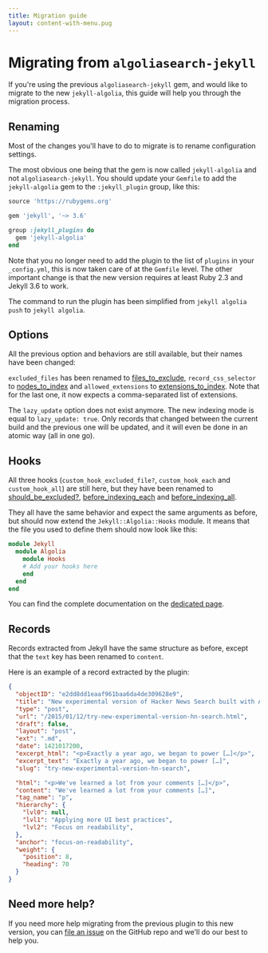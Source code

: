 ```yaml
---
title: Migration guide
layout: content-with-menu.pug
---
```


# Migrating from `algoliasearch-jekyll`

If you're using the previous `algoliasearch-jekyll` gem, and would
like to migrate to the new `jekyll-algolia`, this guide will help you through
the migration process.

## Renaming

Most of the changes you'll have to do to migrate is to rename configuration
settings.

The most obvious one being that the gem is now called `jekyll-algolia` and not
`algoliasearch-jekyll`. You should update your `Gemfile` to add the
`jekyll-algolia` gem to the `:jekyll_plugin` group, like this:

```ruby
source 'https://rubygems.org'

gem 'jekyll', '~> 3.6'

group :jekyll_plugins do
  gem 'jekyll-algolia'
end
```

Note that you no longer need to add the plugin to the list of `plugins` in your
`_config.yml`, this is now taken care of at the `Gemfile` level. The other
important change is that the new version requires at least Ruby 2.3 and Jekyll
3.6 to work.

The command to run the plugin has been simplified from `jekyll algolia push` to
`jekyll algolia`.

## Options

All the previous option and behaviors are still available, but their names have
been changed:

`excluded_files` has been renamed to [files_to_exclude][1],
`record_css_selector` to [nodes_to_index][2] and `allowed_extensions` to
[extensions_to_index][3].  Note that for the last one, it now expects
a comma-separated list of extensions.

The `lazy_update` option does not exist anymore. The new indexing mode is
equal to `lazy_update: true`. Only records that changed between the current
build and the previous one will be updated, and it will even be done in an
atomic way (all in one go).

## Hooks

All three hooks (`custom_hook_excluded_file?`, `custom_hook_each` and
`custom_hook_all`) are still here, but they have been renamed to
[should_be_excluded?][4], [before_indexing_each][5] and [before_indexing_all][6].

They all have the same behavior and expect the same arguments as before, but
should now extend the `Jekyll::Algolia::Hooks` module. It means that the file
you used to define them should now look like this:

```ruby
module Jekyll
  module Algolia
    module Hooks
    # Add your hooks here
    end
  end
end
```

You can find the complete documentation on the [dedicated page][7].

## Records

Records extracted from Jekyll have the same structure as before, except that the
`text` key has been renamed to `content`.

Here is an example of a record extracted by the plugin:

```json
{
  "objectID": "e2dd8dd1eaaf961baa6da4de309628e9",
  "title": "New experimental version of Hacker News Search built with Algolia",
  "type": "post",
  "url": "/2015/01/12/try-new-experimental-version-hn-search.html",
  "draft": false,
  "layout": "post",
  "ext": ".md",
  "date": 1421017200,
  "excerpt_html": "<p>Exactly a year ago, we began to power […]</p>",
  "excerpt_text": "Exactly a year ago, we began to power […]",
  "slug": "try-new-experimental-version-hn-search",

  "html": "<p>We've learned a lot from your comments […]</p>",
  "content": "We've learned a lot from your comments […]",
  "tag_name": "p",
  "hierarchy": {
    "lvl0": null,
    "lvl1": "Applying more UI best practices",
    "lvl2": "Focus on readability",
  },
  "anchor": "focus-on-readability",
  "weight": {
    "position": 8,
    "heading": 70
  }
}
```

## Need more help?

If you need more help migrating from the previous plugin to this new version,
you can [file an issue][8] on the GitHub repo and we'll do our best to help you.


[1]: ./options.html#files-to-exclude
[2]: ./options.html#nodes-to-index
[3]: ./options.html#extensions-to-index
[4]: ./hooks.html#should-be-excluded
[5]: ./hooks.html#before-indexing-each
[6]: ./hooks.html#before-indexing-all
[7]: ./hooks.html
[8]: https://github.com/algolia/jekyll-algolia/issues
